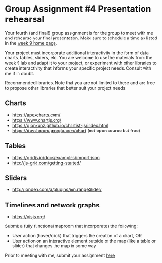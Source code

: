 # Group Assignment #4 Presentation rehearsal

Your fourth (and final!) group assignment is for the group to meet with me and rehearse your final presentation. Make sure to schedule a time as listed in the [week 9 home page](/Weeks/Week09/readme.md). 

Your project must incorporate additional interactivity in the form of data charts, tables, sliders, etc. You are welcome to use the materials from the week 9 lab and adapt it to your project, or experiment with other libraries to create interactivity that informs your specific project needs. Consult with me if in doubt.

Recommended libraries. Note that you are not limited to these and are free to propose other libraries that better suit your project needs:

## Charts

- https://apexcharts.com/
- https://www.chartjs.org/
- https://gionkunz.github.io/chartist-js/index.html
- https://developers.google.com/chart (not open source but free)

## Tables

- https://gridjs.io/docs/examples/import-json
- http://js-grid.com/getting-started/

## Sliders
- http://ionden.com/a/plugins/ion.rangeSlider/

## Timelines and network graphs
- https://visjs.org/

Submit a fully functional maproom that incorporates the following:
- User action (hover/click) that triggers the creation of a chart, OR
- User action on an interactive element outside of the map (like a table or slider) that changes the map in some way

Prior to meeting with me, submit your assignment [here](https://github.com/yohman/22S-DH151/discussions/19)
